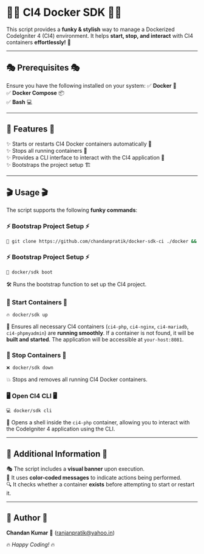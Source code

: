 # 🚀🎨 CI4 Docker SDK 🎨🚀

This script provides a **funky & stylish** way to manage a Dockerized CodeIgniter 4 (CI4) environment. It helps **start, stop, and interact** with CI4 containers **effortlessly!** 🎉

---

## 🎭 Prerequisites 🎭

Ensure you have the following installed on your system:
✅ **Docker** 🐳  
✅ **Docker Compose** 📦  
✅ **Bash** 💻  

---

## 🌟 Features 🌟

✨ Starts or restarts CI4 Docker containers automatically 🚀  
✨ Stops all running containers 🛑  
✨ Provides a CLI interface to interact with the CI4 application 🎤  
✨ Bootstraps the project setup 🏗️  

---

## 🎬 Usage 🎬

The script supports the following **funky commands**:
### ⚡ Bootstrap Project Setup ⚡
```sh
🚀 git clone https://github.com/chandanpratik/docker-sdk-ci ./docker && chmod +x ./docker/sdk
```

### ⚡ Bootstrap Project Setup ⚡
```sh
🚀 docker/sdk boot
```
🛠 Runs the bootstrap function to set up the CI4 project.

### 🎯 Start Containers 🎯
```sh
🔥 docker/sdk up
```
🔧 Ensures all necessary CI4 containers (`ci4-php`, `ci4-nginx`, `ci4-mariadb`, `ci4-phpmyadmin`) are **running smoothly**. If a container is not found, it will be **built and started**. The application will be accessible at `your-host:8081`.

### 🛑 Stop Containers 🛑
```sh
❌ docker/sdk down
```
💥 Stops and removes all running CI4 Docker containers.

### 🖥️ Open CI4 CLI 🖥️
```sh
💻 docker/sdk cli
```
🔎 Opens a shell inside the `ci4-php` container, allowing you to interact with the CodeIgniter 4 application using the CLI.

---

## 🎨 Additional Information 🎨

🎭 The script includes a **visual banner** upon execution.  
🎨 It uses **color-coded messages** to indicate actions being performed.  
🔍 It checks whether a container **exists** before attempting to start or restart it.

---

## 🤩 Author 🤩
**Chandan Kumar** 🎩 (<ranjanpratik@yahoo.in>)

🔥 _Happy Coding!_ 🔥


